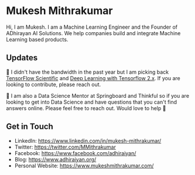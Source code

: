 # Mukesh Mithrakumar

Hi, I am Mukesh. I am a Machine Learning Engineer and the Founder of ADhirayan AI Solutions. We help companies build and integrate Machine Learning based products.

## Updates

🔭 I didn't have the bandwidth in the past year but I am picking back [TensorFlow Scientific](https://github.com/mukeshmithrakumar/scientific) and [Deep Learning with Tensorflow 2.x](https://github.com/adhiraiyan/DeepLearningWithTF2.0). If you are looking to contribute, please reach out.

💬 I am also a Data Science Mentor at Springboard and Thinkful so if you are looking to get into Data Science and have questions that you can't find answers online. Please feel free to reach out. Would love to help 🙂

## Get in Touch

- LinkedIn: https://www.linkedin.com/in/mukesh-mithrakumar/
- Twitter: https://twitter.com/MMithrakumar
- Facebook: https://www.facebook.com/adhiraiyan/
- Blog: https://www.adhiraiyan.org/
- Personal Website: https://www.mukeshmithrakumar.com/

